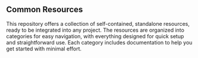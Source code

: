 ## Common Resources

This repository offers a collection of self-contained, standalone resources, ready to be integrated into any project. The resources are organized into categories for easy navigation, with everything designed for quick setup and straightforward use. Each category includes documentation to help you get started with minimal effort.
